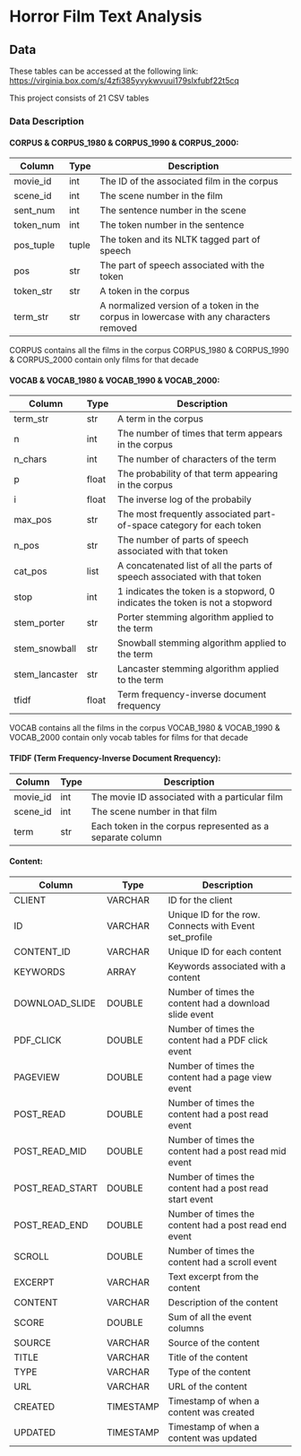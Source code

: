 # Horror Film Text Analysis

## Data

These tables can be accessed at the following link: https://virginia.box.com/s/4zfi385yvykwvuui179slxfubf22t5cq

This project consists of 21 CSV tables

### Data Description

#### CORPUS & CORPUS_1980 & CORPUS_1990 & CORPUS_2000:

| Column    | Type  | Description                                                                            |
|-----------|-------|----------------------------------------------------------------------------------------|
| movie_id  | int   | The ID of the associated film in the corpus                                            |
| scene_id  | int   | The scene number in the film                                                           |
| sent_num  | int   | The sentence number in the scene                                                       |
| token_num | int   | The token number in the sentence                                                       |
| pos_tuple | tuple | The token and its NLTK tagged part of speech                                           |
| pos       | str   | The part of speech associated with the token                                           |
| token_str | str   | A token in the corpus                                                                  |
| term_str  | str   | A normalized version of a token in the corpus in lowercase with any characters removed |

CORPUS contains all the films in the corpus
CORPUS_1980 & CORPUS_1990 & CORPUS_2000 contain only films for that decade

#### VOCAB & VOCAB_1980 & VOCAB_1990 & VOCAB_2000:

| Column         | Type  | Description                                                                  |
|----------------|-------|------------------------------------------------------------------------------|
| term_str       | str   | A term in the corpus                                                         |
| n              | int   | The number of times that term appears in the corpus                          |
| n_chars        | int   | The number of characters of the term                                         |
| p              | float | The probability of that term appearing in the corpus                         |
| i              | float | The inverse log of the probabily                                             |
| max_pos        | str   | The most frequently associated part-of-space category for each token         |
| n_pos          | str   | The number of parts of speech associated with that token                     |
| cat_pos        | list  | A concatenated list of all the parts of speech associated with that token    |
| stop           | int   | 1 indicates the token is a stopword, 0 indicates the token is not a stopword |
| stem_porter    | str   | Porter stemming algorithm applied to the term                                |
| stem_snowball  | str   | Snowball stemming algorithm applied to the term                              |
| stem_lancaster | str   | Lancaster stemming algorithm applied to the term                             |
| tfidf          | float | Term frequency-inverse document frequency                                    |

VOCAB contains all the films in the corpus
VOCAB_1980 & VOCAB_1990 & VOCAB_2000 contain only vocab tables for films for that decade

#### TFIDF (Term Frequency-Inverse Document Rrequency):

| Column   | Type | Description                                               |
|----------|------|-----------------------------------------------------------|
| movie_id | int  | The movie ID associated with a particular film            |
| scene_id | int  | The scene number in that film                             |
| term     | str  | Each token in the corpus represented as a separate column |

#### Content:

| Column          | Type      | Description                                                                   |
|-----------------|-----------|-------------------------------------------------------------------------------|
| CLIENT          | VARCHAR   | ID for the client                                                             |
| ID              | VARCHAR   | Unique ID for the row. Connects with Event set_profile                        |
| CONTENT_ID      | VARCHAR   | Unique ID for each content                                                    |
| KEYWORDS        | ARRAY     | Keywords associated with a content                                            |
| DOWNLOAD_SLIDE  | DOUBLE    | Number of times the content had a download slide event                        |
| PDF_CLICK       | DOUBLE    | Number of times the content had a PDF click event                             |
| PAGEVIEW        | DOUBLE    | Number of times the content had a page view event                             |
| POST_READ       | DOUBLE    | Number of times the content had a post read event                             |
| POST_READ_MID   | DOUBLE    | Number of times the content had a post read mid event                         |
| POST_READ_START | DOUBLE    | Number of times the content had a post read start event                       |
| POST_READ_END   | DOUBLE    | Number of times the content had a post read end event                         |
| SCROLL          | DOUBLE    | Number of times the content had a scroll event                                |
| EXCERPT         | VARCHAR   | Text excerpt from the content                                                 |
| CONTENT         | VARCHAR   | Description of the content                                                    |
| SCORE           | DOUBLE    | Sum of all the event columns                                                  |
| SOURCE          | VARCHAR   | Source of the content                                                         |
| TITLE           | VARCHAR   | Title of the content                                                          |
| TYPE            | VARCHAR   | Type of the content                                                           |
| URL             | VARCHAR   | URL of the content                                                            |
| CREATED         | TIMESTAMP | Timestamp of when a content was created                                       |
| UPDATED         | TIMESTAMP | Timestamp of when a content was updated                                       |

